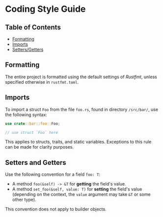 # Coding Style Guide

## Table of Contents

- [Formatting](#formatting)
- [Imports](#imports)
- [Setters/Getters](#setters-and-getters)

## Formatting

The entire project is formatted using the default settings of *Rustfmt*, unless specified otherwise in `rustfmt.toml`.

## Imports

To import a struct `Foo` from the file `foo.rs`, found in directory `/src/bar/`, use the following syntax:

```rust
use crate::bar::foo::Foo;

// use struct `Foo` here
```

This applies to structs, traits, and static variables.
Exceptions to this rule can be made for clarity purposes.

## Setters and Getters

Use the following convention for a field `foo: T`:

- A method `foo(&self) -> &T` for **getting** the field's value.
- A method `set_foo(&self, value: T)` for **setting** the field's value (depending on the context, the `value` argument may take `&T` or some other type).

This convention does not apply to builder objects.
